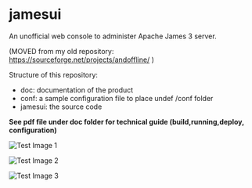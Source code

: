 # jamesui

An unofficial web console to administer Apache James 3 server.

(MOVED from my old repository: https://sourceforge.net/projects/andoffline/ )

Structure of this repository:
- doc: documentation of the product
- conf: a sample configuration file to place undef <tomcat-home>/conf folder
- jamesui: the source code

**See pdf file under doc folder for technical guide (build,running,deploy, configuration)**


![Test Image 1](https://github.com/fulvio999/jamesui/blob/master/doc/screen1.jpeg)


![Test Image 2](https://github.com/fulvio999/jamesui/blob/master/doc/screen2.jpeg)


![Test Image 3](https://github.com/fulvio999/jamesui/blob/master/doc/screen3.jpeg)
